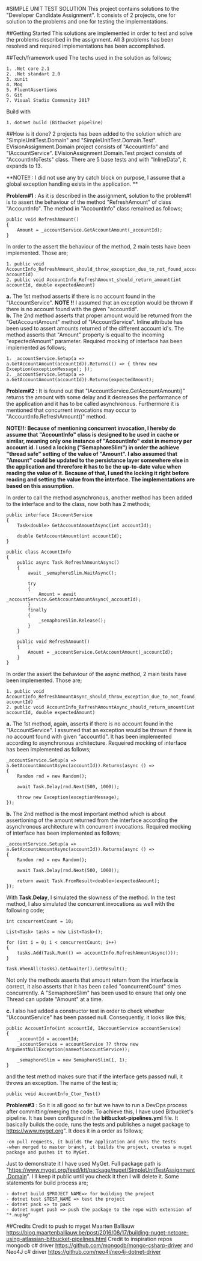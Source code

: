 #SIMPLE UNIT TEST SOLUTION
This project contains solutions to the "Developer Candidate Assignment". It consists of 2 projects, one for solution to the problems and one for testing the implementations.

##Getting Started
This solutions are implemented in order to test and solve the problems described in the assignment. All 3 problems has been resolved and required implementations has been accomplished.

##Tech/framework used
The techs used in the solution as follows;
	
    1. .Net core 2.1
	2. .Net standart 2.0
	3. xunit
	4. Moq
	5. FluentAssertions
	6. Git
    7. Visual Studio Community 2017
    
Build with
	
    1. dotnet build (Bitbucket pipeline)
	
##How is it done?
2 projects has been added to the solution which are "SimpleUnitTest.Domain" and "SimpleUnitTest.Domain.Test". 
EVisionAssignment.Domain project consists of "AccountInfo" and "IAccountService".
EVisionAssignment.Domain.Test project consists of "AccountInfoTests" class. There are 5 base tests and with "InlineData", it expands to 13.

**NOTE!! : I did not use any try catch block on purpose, I assume that a global exception handling exists in the application. **

**Problem#1** : As it is described in the assignment, solution to the problem#1 is to assert the behaviour of the method "RefreshAmount" of class "AccountInfo". The method in "AccountInfo" class remained as follows;

    public void RefreshAmount()
    {
        Amount = _accountService.GetAccountAmount(_accountId);
    }
		
In order to the assert the behaviour of the method, 2 main tests have been implemented. Those are;

    1. public void AccountInfo_RefreshAmount_should_throw_exception_due_to_not_found_account(int accountId)
	2. public void AccountInfo_RefreshAmount_should_return_amount(int accountId, double expectedAmount)

**a.** The 1st method asserts if there is no account found in the "IAccountService". **NOTE !!** I assumed that an exception would be thrown if there is no account found with the given "accountId".  		
**b.** The 2nd method asserts that proper amount would be returned from the "GetAccountAmount" method of "IAccountService". Inline attribute has been used to assert amounts returned of the different account id's. The method asserts that 
"Amount" property is equal to the incoming "expectedAmount" parameter. Required mocking of interface has been implemented as follows;

	1. _accountService.Setup(a => a.GetAccountAmount(accountId)).Returns(() => { throw new Exception(exceptionMessage); });
	2. _accountService.Setup(a => a.GetAccountAmount(accountId)).Returns(expectedAmount);

**Problem#2** : It is found out that "IAccountService.GetAccountAmount()" returns the amount with some delay and it decreases the performance of the application and it has to be called asynchronous. Furthermore it is mentioned that 
concurrent invocations may occur to "AccountInfo.RefreshAmount()" method.

**NOTE!!: Because of mentioning concurrent invocation, I hereby do assume that "AccountInfo" class is designed to be used in cache or similar, meaning only one instance of "AccountInfo" exist in memory per account id. I used a locking ("SemaphoreSlim") in order the achieve "thread safe" setting of 
the value of "Amount". I also assumed that "Amount" could be updated to the persistance layer somewhere else in the application and threrefore it has to be the up-to-date value when reading the value of it. Because of that, I used the locking it right before 
reading and setting the value from the interface. The implementations are based on this assumption.**

In order to call the method asynchronous, another method has been added to the interface and to the class, now both has 2 methods;

    public interface IAccountService
    {
        Task<double> GetAccountAmountAsync(int accountId);

        double GetAccountAmount(int accountId);
    }
	
	public class AccountInfo
    {
        public async Task RefreshAmountAsync()
        {
            await _semaphoreSlim.WaitAsync();

            try
            {
                Amount = await _accountService.GetAccountAmountAsync(_accountId);
            }
            finally
            {
                _semaphoreSlim.Release();
            }
        }

        public void RefreshAmount()
        {
            Amount = _accountService.GetAccountAmount(_accountId);
        }
    }

In order the assert the behaviour of the async method, 2 main tests have been implemented. Those are;

	1. public void AccountInfo_RefreshAmountAsync_should_throw_exception_due_to_not_found_account(int accountId)
	2. public void AccountInfo_RefreshAmountAsync_should_return_amount(int accountId, double expectedAmount)

**a.** The 1st method, again, asserts if there is no account found in the "IAccountService". I assumed that an exception would be thrown if there is no account found with given "accountId". It has been implemented according 
to asynchronous architecture. Requeired mocking of interface has been implemented as follows;

	_accountService.Setup(a => a.GetAccountAmountAsync(accountId)).Returns(async () =>
    {
        Random rnd = new Random();

        await Task.Delay(rnd.Next(500, 1000));

        throw new Exception(exceptionMessage);
    });

**b.** The 2nd method is the most important method which is about assertioning of the amount returned from the interface according the asynchronous architecture with concurrent invocations. Required mocking of interface has been 
implemented as follows;

	_accountService.Setup(a => a.GetAccountAmountAsync(accountId)).Returns(async () =>
    {
        Random rnd = new Random();

        await Task.Delay(rnd.Next(500, 1000));
        
        return await Task.FromResult<double>(expectedAmount);
    });
			
With **Task.Delay**, I simulated the slowness of the method. In the test method, I also simulated the concurrent invocations as well with the following code;
    
    int concurrentCount = 10;
    
	List<Task> tasks = new List<Task>();

    for (int i = 0; i < concurrentCount; i++)
    {
        tasks.Add(Task.Run(() => accountInfo.RefreshAmountAsync()));
    }

    Task.WhenAll(tasks).GetAwaiter().GetResult();

Not only the methods asserts that amount return from the interface is correct, it also asserts that it has been called "concurrentCount" times concurrently. A "SemaphoreSlim" has been used to ensure that only one Thread can update
"Amount" at a time.

**c.** I also had added a constructor test in order to check whether "IAccountService" has been passed null. Consequently, it looks like this;

	public AccountInfo(int accountId, IAccountService accountService)
    {
        _accountId = accountId;
        _accountService = accountService ?? throw new ArgumentNullException(nameof(accountService));

        _semaphoreSlim = new SemaphoreSlim(1, 1);
    }

and the test method makes sure that if the interface gets passed null, it throws an exception. The name of the test is;
	
	public void AccountInfo_Ctor_Test()


**Problem#3** : So it is all good so far but we have to run a DevOps process after committing/merging the code. To achieve this, I have used Bitbucket's pipeline. It has been configured in the **bitbucket-pipelines.yml** file. It basically
builds the code, runs the tests and publishes a nuget package to https://www.myget.org". It does it in a order as follows;
    
    -on pull requests, it builds the application and runs the tests
    -when merged to master branch, it builds the project, creates a nuget package and pushes it to MyGet.

Just to demonstrate it I have used MyGet. Full package path is "https://www.myget.org/feed/ktt/package/nuget/SimpleUnitTestAssignment.Domain". I ll keep it public until you check it
then I will delete it. Some statements for build process are;

	- dotnet build $PROJECT_NAME=> for building the project
	- dotnet test $TEST_NAME => test the project 
	- dotnet pack => to pack
	- dotnet nuget push => push the package to the repo with extension of "*.nupkg"


##Credits
	Credit to push to myget Maarten Balliauw https://blog.maartenballiauw.be/post/2016/08/17/building-nuget-netcore-using-atlassian-bitbucket-pipelines.html
	Credit to inspiration repos mongodb c# driver https://github.com/mongodb/mongo-csharp-driver and Neo4J c# driver https://github.com/neo4j/neo4j-dotnet-driver